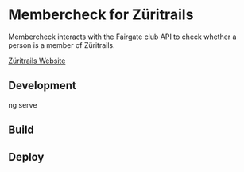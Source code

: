# Membercheck for Züritrails

Membercheck interacts with the Fairgate club API to check whether a person is a member of Züritrails.

[Züritrails Website](https://zueritrails.ch)

## Development
ng serve

## Build


## Deploy
